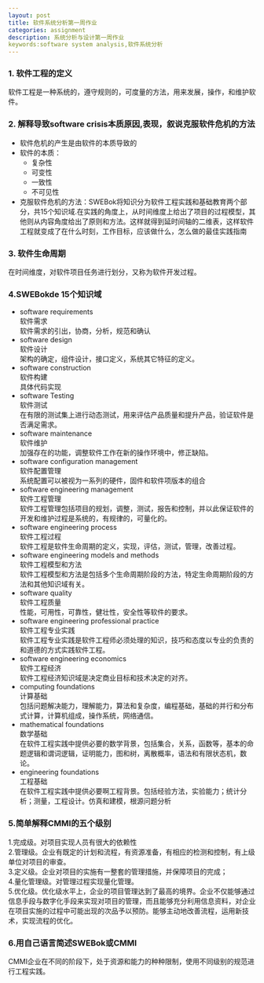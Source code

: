 ```yaml
---
layout: post
title: 软件系统分析第一周作业
categories: assignment
description: 系统分析与设计第一周作业
keywords:software system analysis,软件系统分析
---
```


### 1. 软件工程的定义    
软件工程是一种系统的，遵守规则的，可度量的方法，用来发展，操作，和维护软件。  
### 2. 解释导致software crisis本质原因,表现，叙说克服软件危机的方法    
+ 软件危机的产生是由软件的本质导致的  
+ 软件的本质：  
  + 复杂性  
  + 可变性  
  + 一致性  
  + 不可见性  
+ 克服软件危机的方法：SWEBok将知识分为软件工程实践和基础教育两个部分，共15个知识域.在实践的角度上，从时间维度上给出了项目的过程模型，其他则从内容角度给出了原则和方法。这样就得到延时间轴的二维表，这样软件工程就变成了在什么时刻，工作目标，应该做什么，怎么做的最佳实践指南  
### 3. 软件生命周期    
在时间维度，对软件项目任务进行划分，又称为软件开发过程。  
### 4.SWEBokde 15个知识域   
+ software requirements  
软件需求  
软件需求的引出，协商，分析，规范和确认  
+ software design  
软件设计  
架构的确定，组件设计，接口定义，系统其它特征的定义。  
+ software construction  
软件构建  
具体代码实现  
+ software Testing  
软件测试  
在有限的测试集上进行动态测试，用来评估产品质量和提升产品，验证软件是否满足需求。  
+ software maintenance  
软件维护  
加强存在的功能，调整软件工作在新的操作环境中，修正缺陷。  
+ software configuration management  
软件配置管理  
系统配置可以被视为一系列的硬件，固件和软件项版本的组合  
+ software engineering management  
软件工程管理  
软件工程管理包括项目的规划，调整，测试，报告和控制，并以此保证软件的开发和维护过程是系统的，有规律的，可量化的。   
+ software engineering process  
软件工程过程    
软件工程是软件生命周期的定义，实现，评估，测试，管理，改善过程。    
+ software engineering models and methods  
软件工程模型和方法  
软件工程模型和方法是包括多个生命周期阶段的方法，特定生命周期阶段的方法和其他知识域有关。  
+ software quality  
软件工程质量  
性能，可用性，可靠性，健壮性，安全性等软件的要求。  
+ software engineering professional practice  
软件工程专业实践  
软件工程专业实践是软件工程师必须处理的知识，技巧和态度以专业的负责的和道德的方式实践软件工程。  
+ software engineering economics  
软件工程经济  
软件工程经济知识域是决定商业目标和技术决定的对齐。  
+ computing foundations  
计算基础  
包括问题解决能力，理解能力，算法和复杂度，编程基础，基础的并行和分布式计算，计算机组成，操作系统，网络通信。  
+ mathematical foundations  
数学基础  
在软件工程实践中提供必要的数学背景，包括集合，关系，函数等，基本的命题逻辑和谓词逻辑，证明能力，图和树，离散概率，语法和有限状态机，数论。  
+ engineering foundations  
工程基础  
在软件工程实践中提供必要啊工程背景。包括经验方法，实验能力；统计分析；测量，工程设计。仿真和建模，根源问题分析  
### 5.简单解释CMMI的五个级别    
1.完成级。对项目实现人员有很大的依赖性  
2.管理级。企业有既定的计划和流程，有资源准备，有相应的检测和控制，有上级单位对项目的审查。  
3.定义级。企业对项目的实施有一整套的管理措施，并保障项目的完成；  
4.量化管理级。对管理过程实现量化管理。  
5.优化级。优化级水平上，企业的项目管理达到了最高的境界。企业不仅能够通过信息手段与数字化手段来实现对项目的管理，而且能够充分利用信息资料，对企业在项目实施的过程中可能出现的次品予以预防。能够主动地改善流程，运用新技术，实现流程的优化。  

### 6.用自己语言简述SWEBok或CMMI    
CMMI企业在不同的阶段下，处于资源和能力的种种限制，使用不同级别的规范进行工程实践。    
